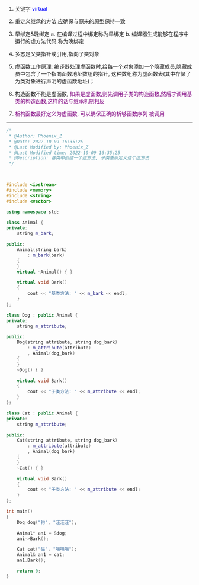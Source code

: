 1. 关键字 <font color = "blue"> virtual </font> 
2. 重定义继承的方法,应确保与原来的原型保持一致
3. 早绑定&晚绑定
   a. 在编译过程中绑定称为早绑定
   b. 编译器生成能够在程序中运行的虚方法代码,称为晚绑定

4. 多态是父类指针或引用,指向子类对象
5. 虚函数工作原理:
   编译器处理虚函数时,给每一个对象添加一个隐藏成员,隐藏成员中包含了一个指向函数地址数组的指针, 这种数组称为虚函数表(其中存储了为类对象进行声明的虚函数地址)；

6. 构造函数不能是虚函数,<font color = "purple"> 如果是虚函数,则先调用子类的构造函数,然后才调用基类的构造函数,这样的话与继承机制相反 </font>
7. <font color ="purple" > 析构函数最好定义为虚函数, 可以确保正确的析够函数序列 被调用</font> 
---

```cpp
/*
 * @Author: Phoenix_Z
 * @Date: 2022-10-09 16:35:25
 * @Last Modified by: Phoenix_Z
 * @Last Modified time: 2022-10-09 16:35:25
 * @Description: 基类中创建一个虚方法, 子类重新定义这个虚方法
 */



#include <iostream>
#include <memory>
#include <string>
#include <vector>

using namespace std;

class Animal {
private:
    string m_bark;

public:
    Animal(string bark)
        : m_bark(bark)
    {
    }
    virtual ~Animal() { }

    virtual void Bark()
    {
        cout << "基类方法: " << m_bark << endl;
    }
};

class Dog : public Animal {
private:
    string m_attribute;

public:
    Dog(string attribute, string dog_bark)
        : m_attribute(attribute)
        , Animal(dog_bark)
    {
    }
    ~Dog() { }

    virtual void Bark()
    {
        cout << "子类方法: " << m_attribute << endl;
    }
};

class Cat : public Animal {
private:
    string m_attribute;

public:
    Cat(string attribute, string dog_bark)
        : m_attribute(attribute)
        , Animal(dog_bark)
    {
    }
    ~Cat() { }

    virtual void Bark()
    {
        cout << "子类方法: " << m_attribute << endl;
    }
};

int main()
{
    Dog dog("狗", "汪汪汪");

    Animal* ani = &dog;
    ani->Bark();

    Cat cat("猫", "喵喵喵");
    Animal& an1 = cat;
    an1.Bark();

    return 0;
}

```
